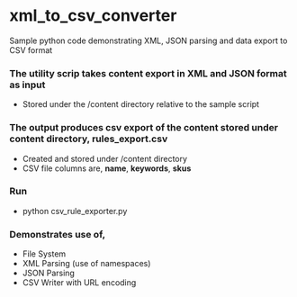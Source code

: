 # xml_to_csv_converter
Sample python code demonstrating XML, JSON parsing and data export to CSV format

### The utility scrip takes content export in XML and JSON format as input
- Stored under the /content directory relative to the sample script

### The output produces csv export of the content stored under content directory, rules_export.csv 
- Created and stored under /content directory
- CSV file columns are, __name__, __keywords__, __skus__

### Run
- python csv_rule_exporter.py

### Demonstrates use of,
- File System
- XML Parsing (use of namespaces)
- JSON Parsing
- CSV Writer with URL encoding
